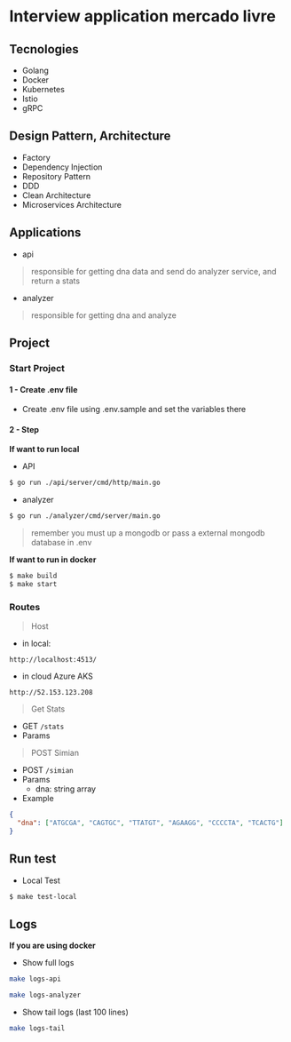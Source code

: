 # Interview application mercado livre

## Tecnologies
- Golang
- Docker
- Kubernetes
- Istio
- gRPC

## Design Pattern, Architecture
- Factory
- Dependency Injection
- Repository Pattern
- DDD
- Clean Architecture
- Microservices Architecture

## Applications
- api
> responsible for getting dna data and send do analyzer service, and return a stats
- analyzer
> responsible for getting dna and analyze

## Project
### Start Project
#### 1 - Create .env file
 - Create .env file using .env.sample and set the variables there

#### 2 - Step
**If want to run local**
- API
```bash
$ go run ./api/server/cmd/http/main.go
```
- analyzer
```bash
$ go run ./analyzer/cmd/server/main.go
```
> remember you must up a mongodb or pass a external mongodb database in .env

**If want to run in docker**
```bash
$ make build
$ make start
```

### Routes
> Host
 - in local:

`http://localhost:4513/`
 - in cloud Azure AKS
 
`http://52.153.123.208`

> Get Stats 
- GET `/stats`
- Params

> POST Simian
- POST `/simian`
- Params
    - dna: string array
- Example
```json
{
  "dna": ["ATGCGA", "CAGTGC", "TTATGT", "AGAAGG", "CCCCTA", "TCACTG"]
}
```

## Run test
 - Local Test
```bash
$ make test-local
```

## Logs
**If you are using docker**
- Show full logs
```bash
make logs-api
```
```bash
make logs-analyzer
```
- Show tail logs (last 100 lines)
```bash
make logs-tail
```